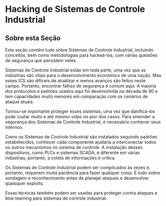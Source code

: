 # Hacking de Sistemas de Controle Industrial

## Sobre esta Seção

Esta seção contém tudo sobre Sistemas de Controle Industrial, incluindo conceitos, bem como metodologias para hackeá-los, com várias questões de segurança que persistem neles.

Sistemas de Controle Industrial estão em toda parte, uma vez que as indústrias são vitais para o desenvolvimento econômico de uma nação. Mas esses ICS são difíceis de atualizar e menos avanços são feitos neste campo. Portanto, encontrar falhas de segurança é comum aqui. A maioria dos protocolos e padrões usados aqui foi desenvolvida na década de 90 e tem capacidades muito menores em comparação com os cenários de ataque atuais.

Tornou-se importante proteger esses sistemas, uma vez que danificá-los pode custar muito e até mesmo vidas no pior dos casos. Para entender a segurança dos Sistemas de Controle Industrial, é necessário conhecer seus internos.

Como os Sistemas de Controle Industrial são instalados seguindo padrões estabelecidos, conhecer cada componente ajudaria a interconectar todos os outros mecanismos no sistema de controle. A instalação desses dispositivos, como PLCs e sistemas SCADA, é diferente em várias indústrias, portanto, a coleta de informações é crítica.

Os Sistemas de Controle Industrial podem ser complicados às vezes e, portanto, requerem muita paciência para fazer qualquer coisa. É tudo sobre sondagem e reconhecimento antes de planejar ataques e desenvolver quaisquer exploits.

Essas técnicas também podem ser usadas para proteger contra ataques e blue teaming para sistemas de controle industrial.
